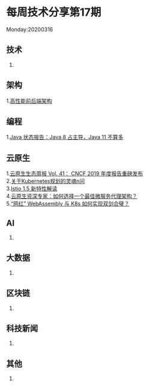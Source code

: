 # 每周技术分享第17期
Monday:20200316

## 技术
1.  

## 架构
1.[高性能前后端架构](https://www.debugbear.com/blog/performant-front-end-architecture)  

## 编程
1.[Java 状态报告：Java 8 占主导，Java 11 不算多](https://www.infoq.cn/article/66CJ0lJzIIYG9L12EQ1o)  

## 云原生
1.[云原生生态周报 Vol. 41： CNCF 2019 年度报告重磅发布](https://www.infoq.cn/article/sgS3SxhjboTLEdmbJx4H)  
2.[关于Kubernetes规划的灵魂n问](https://mp.weixin.qq.com/s/bM81ekEhLUSfk3jc9itKbw)  
3.[Istio 1.5 新特性解读](https://www.servicemesher.com/blog/istio-1-5-explanation/)  
4.[云原生资深专家：如何选择一个最佳微服务代理架构？](https://mp.weixin.qq.com/s/An6DBi_QsM9yoNpDvYCEww)  
5.[“网红” WebAssembly 与 K8s 如何实现双剑合璧？](https://mp.weixin.qq.com/s/JR_RgXaTTcNcqyzlY0MorA)  

## AI
1.

## 大数据
1. 
## 区块链
1.

## 科技新闻
1.

## 其他
1.

